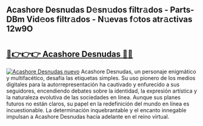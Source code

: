 ## Acashore Desnudas D𝚎sn𝚞dos filtr𝚊dos - Parts-DBm Vid𝚎os filtr𝚊dos - N𝚞evas f𝚘tos atr𝚊ctivas 12w9O

# <h2><a href="http://mbdqtk.tromn.icu/?c=Acashore+Desnudas">🔗👉👉👉 Acashore Desnudas 🔗🔗</a></h2>

[![Acashore Desnudas nuevo](https://i.imgur.com/pEAQMta.gif)](http://mbdqtk.tromn.icu/?c=Acashore+Desnudas)
Acashore Desnudas, un personaje enigmático y multifacético, desafía las etiquetas simples. Su uso pionero de los medios digitales para la autorrepresentación ha cautivado y enfurecido a sus seguidores, encendiendo debates sobre la identidad, la expresión artística y la naturaleza evolutiva de las sociedades en línea. Aunque sus planes futuros no están claros, su papel en la redefinición del mundo en línea es incuestionable. La determinación inquebrantable y el encanto innegable impulsan a Acashore Desnudas hacia adelante en el reino virtual.
